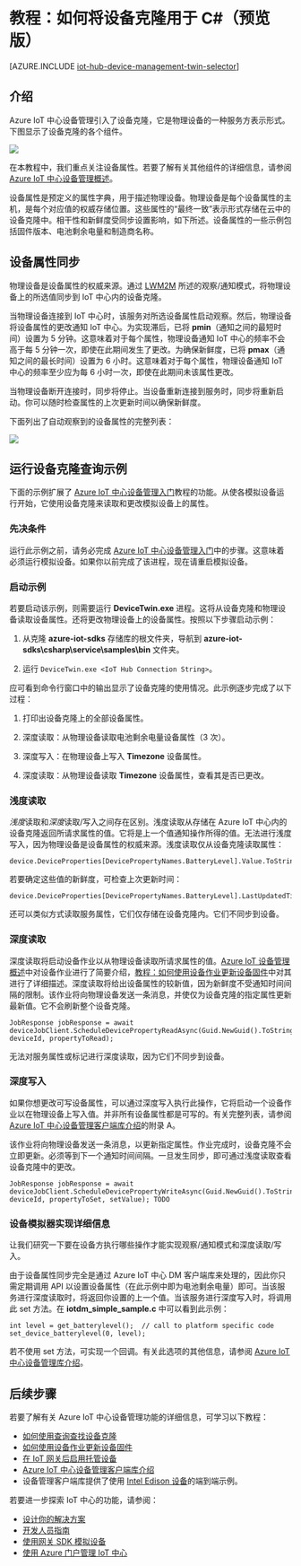 <properties
	pageTitle="IoT 中心设备管理设备克隆 | Azure"
	description="Azure IoT 中心设备管理教程，描述如何使用设备克隆。"
	services="iot-hub"
	documentationCenter=".net"
	authors="juanjperez"
	manager="timlt"
	editor=""/>

<tags
 ms.service="iot-hub"
 ms.date="04/29/2016"
 wacn.date="08/08/2016"/>

# 教程：如何将设备克隆用于 C#（预览版）

[AZURE.INCLUDE [iot-hub-device-management-twin-selector](../../includes/iot-hub-device-management-twin-selector.md)]
## 介绍

Azure IoT 中心设备管理引入了设备克隆，它是物理设备的一种服务方表示形式。下图显示了设备克隆的各个组件。

![][img-twin]

在本教程中，我们重点关注设备属性。若要了解有关其他组件的详细信息，请参阅 [Azure IoT 中心设备管理概述][lnk-dm-overview]。

设备属性是预定义的属性字典，用于描述物理设备。物理设备是每个设备属性的主机，是每个对应值的权威存储位置。这些属性的“最终一致”表示形式存储在云中的设备克隆中。相干性和新鲜度受同步设置影响，如下所述。设备属性的一些示例包括固件版本、电池剩余电量和制造商名称。

## 设备属性同步

物理设备是设备属性的权威来源。通过 [LWM2M][lnk-lwm2m] 所述的观察/通知模式，将物理设备上的所选值同步到 IoT 中心内的设备克隆。

当物理设备连接到 IoT 中心时，该服务对所选设备属性启动观察。然后，物理设备将设备属性的更改通知 IoT 中心。为实现滞后，已将 **pmin**（通知之间的最短时间）设置为 5 分钟。这意味着对于每个属性，物理设备通知 IoT 中心的频率不会高于每 5 分钟一次，即使在此期间发生了更改。为确保新鲜度，已将 **pmax**（通知之间的最长时间）设置为 6 小时。这意味着对于每个属性，物理设备通知 IoT 中心的频率至少应为每 6 小时一次，即使在此期间未该属性更改。

当物理设备断开连接时，同步将停止。当设备重新连接到服务时，同步将重新启动。你可以随时检查属性的上次更新时间以确保新鲜度。

下面列出了自动观察到的设备属性的完整列表：

![][img-observed]


## 运行设备克隆查询示例

下面的示例扩展了 [Azure IoT 中心设备管理入门][lnk-get-started]教程的功能。从使各模拟设备运行开始，它使用设备克隆来读取和更改模拟设备上的属性。

### 先决条件 

运行此示例之前，请务必完成 [Azure IoT 中心设备管理入门][lnk-get-started]中的步骤。这意味着必须运行模拟设备。如果你以前完成了该进程，现在请重启模拟设备。

### 启动示例

若要启动该示例，则需要运行 **DeviceTwin.exe** 进程。这将从设备克隆和物理设备读取设备属性。还将更改物理设备上的设备属性。按照以下步骤启动示例：

1.  从克隆 **azure-iot-sdks** 存储库的根文件夹，导航到 **azure-iot-sdks\\csharp\\service\\samples\\bin** 文件夹。  

2.  运行 `DeviceTwin.exe <IoT Hub Connection String>`。

应可看到命令行窗口中的输出显示了设备克隆的使用情况。此示例逐步完成了以下过程：

1.  打印出设备克隆上的全部设备属性。

2.  深度读取：从物理设备读取电池剩余电量设备属性（3 次）。

3.  深度写入：在物理设备上写入 **Timezone** 设备属性。

4.  深度读取：从物理设备读取 **Timezone** 设备属性，查看其是否已更改。

### 浅度读取

*浅度*读取和*深度*读取/写入之间存在区别。浅度读取从存储在 Azure IoT 中心内的设备克隆返回所请求属性的值。它将是上一个值通知操作所得的值。无法进行浅度写入，因为物理设备是设备属性的权威来源。浅度读取仅从设备克隆读取属性：

```
device.DeviceProperties[DevicePropertyNames.BatteryLevel].Value.ToString();
```

若要确定这些值的新鲜度，可检查上次更新时间：

```
device.DeviceProperties[DevicePropertyNames.BatteryLevel].LastUpdatedTime.ToString();
```

还可以类似方式读取服务属性，它们仅存储在设备克隆内。它们不同步到设备。

### 深度读取

深度读取将启动设备作业以从物理设备读取所请求属性的值。[Azure IoT 设备管理概述][lnk-dm-overview]中对设备作业进行了简要介绍，[教程：如何使用设备作业更新设备固件][lnk-dm-jobs]中对其进行了详细描述。深度读取将给出设备属性的较新值，因为新鲜度不受通知时间间隔的限制。该作业将向物理设备发送一条消息，并使仅为设备克隆的指定属性更新最新值。它不会刷新整个设备克隆。

```
JobResponse jobResponse = await deviceJobClient.ScheduleDevicePropertyReadAsync(Guid.NewGuid().ToString(), deviceId, propertyToRead);
```

无法对服务属性或标记进行深度读取，因为它们不同步到设备。

### 深度写入

如果你想更改可写设备属性，可以通过深度写入执行此操作，它将启动一个设备作业以在物理设备上写入值。并非所有设备属性都是可写的。有关完整列表，请参阅 [Azure IoT 中心设备管理客户端库介绍][lnk-dm-library]的附录 A。

该作业将向物理设备发送一条消息，以更新指定属性。作业完成时，设备克隆不会立即更新。必须等到下一个通知时间间隔。一旦发生同步，即可通过浅度读取查看设备克隆中的更改。

```
JobResponse jobResponse = await deviceJobClient.ScheduleDevicePropertyWriteAsync(Guid.NewGuid().ToString(), deviceId, propertyToSet, setValue); TODO
```

### 设备模拟器实现详细信息

让我们研究一下要在设备方执行哪些操作才能实现观察/通知模式和深度读取/写入。

由于设备属性同步完全是通过 Azure IoT 中心 DM 客户端库来处理的，因此你只需定期调用 API 以设置设备属性（在此示例中即为电池剩余电量）即可。当该服务进行深度读取时，将返回你设置的上一个值。当该服务进行深度写入时，将调用此 set 方法。在 **iotdm\_simple\_sample.c** 中可以看到此示例：

```
int level = get_batterylevel();  // call to platform specific code 
set_device_batterylevel(0, level);
```

若不使用 set 方法，可实现一个回调。有关此选项的其他信息，请参阅 [Azure IoT 中心设备管理库介绍][lnk-dm-library]。

## 后续步骤

若要了解有关 Azure IoT 中心设备管理功能的详细信息，可学习以下教程：

- [如何使用查询查找设备克隆][lnk-tutorial-queries]
- [如何使用设备作业更新设备固件][lnk-tutorial-jobs]
- [在 IoT 网关后启用托管设备][lnk-dm-gateway]
- [Azure IoT 中心设备管理客户端库介绍][lnk-library-c]
- 设备管理客户端库提供了使用 [Intel Edison 设备][lnk-edison]的端到端示例。

若要进一步探索 IoT 中心的功能，请参阅：

- [设计你的解决方案][lnk-design]
- [开发人员指南][lnk-devguide]
- [使用网关 SDK 模拟设备][lnk-gateway]
- [使用 Azure 门户管理 IoT 中心][lnk-portal]

<!-- images and links -->
[img-twin]: ./media/iot-hub-device-management-device-twin/image1.png
[img-observed]: ./media/iot-hub-device-management-device-twin/image2.png

[lnk-lwm2m]: http://technical.openmobilealliance.org/Technical/technical-information/release-program/current-releases/oma-lightweightm2m-v1-0
[lnk-dm-overview]: /documentation/articles/iot-hub-device-management-overview/
[lnk-dm-library]: /documentation/articles/iot-hub-device-management-library/
[lnk-get-started]: /documentation/articles/iot-hub-device-management-get-started/
[lnk-tutorial-queries]: /documentation/articles/iot-hub-device-management-device-query/
[lnk-dm-jobs]: /documentation/articles/iot-hub-device-management-device-jobs/
[lnk-edison]: https://github.com/Azure/azure-iot-sdks/tree/dmpreview/c/iotdm_client/samples/iotdm_edison_sample


[lnk-tutorial-queries]: /documentation/articles/iot-hub-device-management-device-query/
[lnk-tutorial-jobs]: /documentation/articles/iot-hub-device-management-device-jobs/
[lnk-dm-gateway]: /documentation/articles/iot-hub-gateway-device-management/
[lnk-library-c]: /documentation/articles/iot-hub-device-management-library/

[lnk-design]: /documentation/articles/iot-hub-guidance/
[lnk-devguide]: /documentation/articles/iot-hub-devguide/
[lnk-gateway]: /documentation/articles/iot-hub-linux-gateway-sdk-simulated-device/
[lnk-portal]: /documentation/articles/iot-hub-manage-through-portal/

<!---HONumber=Mooncake_0801_2016-->